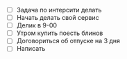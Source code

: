 
- [ ] Задача по интерсити делать
- [ ] Начать делать свой сервис
- [ ] Делик в 9-00
- [ ] Утром купить поесть блинов
- [ ] Договориться об отпуске на 3 дня
- [ ] Написать 